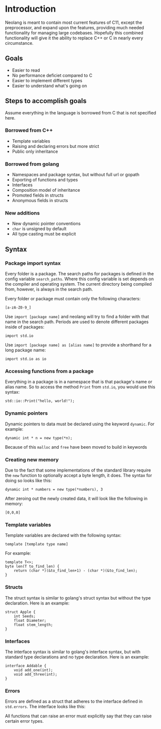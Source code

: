 # Introduction

Neolang is meant to contain most current features of C11, except the preprocessor, and expand upon the features, providing much needed functionality for managing large codebases. Hopefully this combined functionality will give it the ability to replace C++ or C in nearly every circumstance.

## Goals

- Easier to read
- No performance deficiet compared to C
- Easier to implement different types
- Easier to understand what's going on

## Steps to accomplish goals

Assume everything in the language is borrowed from C that is not specified here.

### Borrowed from C++

- Template variables
- Raising and declaring errors but more strict
- Public only inheritance

### Borrowed from golang

- Namespaces and package syntax, but without full url or gopath
- Exporting of functions and types
- Interfaces
- Composition model of inheritance
- Promoted fields in structs
- Anonymous fields in structs

### New additions

- New dynamic pointer conventions
- `char` is unsigned by default
- All type casting must be explicit

## Syntax

### Package import syntax

Every folder is a package. The search paths for packages is defined in the config variable `search_paths`. Where this config variable is set depends on the compiler and operating system. The current directory being compiled from, however, is always in the search path.

Every folder or package must contain only the following characters:

`[a-zA-Z0-9_]`

Use `import [package name]` and neolang will try to find a folder with that name in the search path. Periods are used to denote different packages inside of packages:

`import std.io`

Use `import [package name] as [alias name]` to provide a shorthand for a long package name:

`import std.io as io`

### Accessing functions from a package

Everything in a package is in a namespace that is that package's name or alias name. So to access the method `Print` from `std.io`, you would use this syntax:

`std::io::Print("hello, world!");`

### Dynamic pointers

Dynamic pointers to data must be declared using the keyword `dynamic`. For example:

`dynamic int * n = new type(*n);`

Because of this `malloc` and `free` have been moved to build in keywords

### Creating new memory

Due to the fact that some implementations of the standard library require the `new` function to optionally accept a byte length, it does. The syntax for doing so looks like this:

`dynamic int * numbers = new type(*numbers), 3`

After zeroing out the newly created data, it will look like the following in memory:

`[0,0,0]`

### Template variables

Template variables are declared with the following syntax:

`template [template type name]`

For example:

```
template T<>;
byte len(T to_find_len) {
    return (char *)(&to_find_len+1) - (char *)(&to_find_len);
}
```

### Structs

The struct syntax is similar to golang's struct syntax but without the type declaration. Here is an example:

```
struct Apple {
    int Seeds;
    float Diameter;
    float stem_length;
}
```

### Interfaces

The interface syntax is similar to golang's interface syntax, but with standard type declarations and no type declaration. Here is an example:

```
interface Addable {
    void add_one(int);
    void add_three(int);
}
```

### Errors

Errors are defined as a struct that adheres to the interface defined in `std.errors`. The interface looks like this:

All functions that can raise an error must explicitly say that they can raise certain error types.